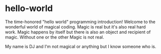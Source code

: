 # hello-world
The time-honored "hello world" programming introduction!
Welcome to the wonderful world of magical coding. Magic is real but it's also real hard work. Magic happens by itself but there is also an object and recipient of magic. Without one or the other Magic is not real. 

My name is DJ and I'm not magical or anything but I know someone who is. 
